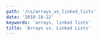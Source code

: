 ```yaml
---
path: '/cs/arrays_vs_linked_lists'
date: '2018-10-22'
keywords: 'arrays, linked lists'
title: 'Arrays vs. Linked Lists'
---
```

